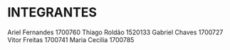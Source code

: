 # INTEGRANTES
Ariel Fernandes 1700760
Thiago Roldão 1520133
Gabriel Chaves 1700727
Vitor Freitas 1700741
Maria Cecilia 1700785
